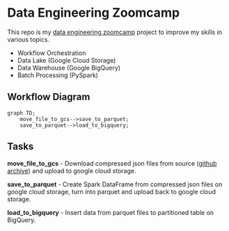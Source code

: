 # Data Engineering Zoomcamp

This repo is my [data engineering zoomcamp](https://github.com/DataTalksClub/data-engineering-zoomcamp) project to improve my skills in various topics.
- Workflow Orchestration
- Data Lake (Google Cloud Storage)
- Data Warehouse (Google BigQuery)
- Batch Processing (PySpark)


## Workflow Diagram

```mermaid
graph TD;
    move_file_to_gcs-->save_to_parquet;
    save_to_parquet-->load_to_bigquery;
```

## Tasks
__move_file_to_gcs__ - Download compressed json files from source ([github archive](http://gharchive.org)) and upload to google cloud storage.

__save_to_parquet__ - Create Spark DataFrame from compressed json files on google cloud storage, turn into parquet and upload back to google cloud storage.

__load_to_bigquery__ - Insert data from parquet files to partitioned table on BigQuery.
